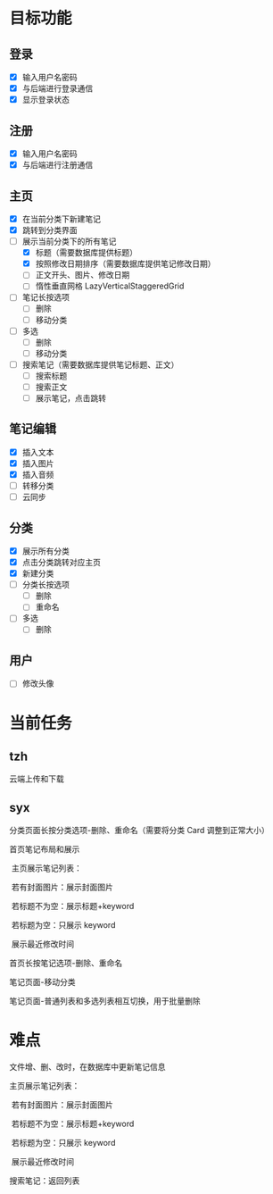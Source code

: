 # 目标功能

## 登录

- [x] 输入用户名密码
- [x] 与后端进行登录通信
- [x] 显示登录状态

## 注册

- [x] 输入用户名密码
- [x] 与后端进行注册通信

## 主页

- [x] 在当前分类下新建笔记
- [x] 跳转到分类界面
- [ ] 展示当前分类下的所有笔记
  - [x] 标题（需要数据库提供标题）
  - [x] 按照修改日期排序（需要数据库提供笔记修改日期）
  - [ ] 正文开头、图片、修改日期
  - [ ] 惰性垂直网格 LazyVerticalStaggeredGrid
- [ ] 笔记长按选项
  - [ ] 删除
  - [ ] 移动分类
- [ ] 多选
  - [ ] 删除
  - [ ] 移动分类
- [ ] 搜索笔记（需要数据库提供笔记标题、正文）
  - [ ] 搜索标题
  - [ ] 搜索正文
  - [ ] 展示笔记，点击跳转

## 笔记编辑

- [x] 插入文本
- [x] 插入图片
- [x] 插入音频
- [ ] 转移分类
- [ ] 云同步

## 分类

- [x] 展示所有分类
- [x] 点击分类跳转对应主页
- [x] 新建分类
- [ ] 分类长按选项
  - [ ] 删除
  - [ ] 重命名
- [ ] 多选
  - [ ] 删除

## 用户

- [ ] 修改头像

# 当前任务

## tzh

云端上传和下载

## syx

分类页面长按分类选项-删除、重命名（需要将分类 Card 调整到正常大小）

首页笔记布局和展示

​	主页展示笔记列表：

​	若有封面图片：展示封面图片

​	若标题不为空：展示标题+keyword

​	若标题为空：只展示 keyword

​	展示最近修改时间

首页长按笔记选项-删除、重命名

笔记页面-移动分类

笔记页面-普通列表和多选列表相互切换，用于批量删除

# 难点

文件增、删、改时，在数据库中更新笔记信息

主页展示笔记列表：

​	若有封面图片：展示封面图片

​	若标题不为空：展示标题+keyword

​	若标题为空：只展示 keyword

​	展示最近修改时间

搜索笔记：返回列表







